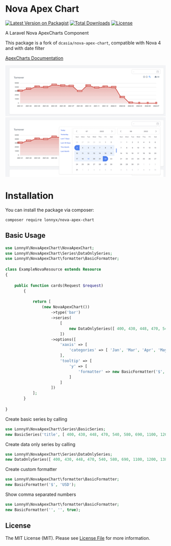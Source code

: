 # Nova Apex Chart

[![Latest Version on Packagist](https://img.shields.io/packagist/v/lonnyx/nova-apex-chart)](https://packagist.org/packages/lonnyx/nova-apex-chart)
[![Total Downloads](https://img.shields.io/packagist/dt/lonnyx/nova-apex-chart)](https://packagist.org/packages/lonnyx/nova-apex-chart)
[![License](https://img.shields.io/packagist/l/lonnyx/nova-apex-chart)](https://github.com/lonnyx/nova-apex-chart/blob/master/LICENSE)

A Laravel Nova ApexCharts Component

This package is a fork of `dcasia/nova-apex-chart`, compatible with Nova 4 and with date filter

[ApexCharts Documentation](https://apexcharts.com/docs/series/#)

![LineCharts in Action](https://raw.githubusercontent.com/lonnyx/nova-apex-chart/master/screenshot1.png)
![LineCharts DateFilter](https://raw.githubusercontent.com/lonnyx/nova-apex-chart/master/screenshot2.png)

# Installation

You can install the package via composer:

```
composer require lonnyx/nova-apex-chart
```

## Basic Usage

```php
use LonnyX\NovaApexChart\NovaApexChart;
use LonnyX\NovaApexChart\Series\DataOnlySeries;
use LonnyX\NovaApexChart\formatter\BasicFormatter;

class ExampleNovaResource extends Resource
{

    public function cards(Request $request)
        {

            return [
                (new NovaApexChart())
                    ->type('bar')
                    ->series(
                        [
                            new DataOnlySeries([ 400, 430, 448, 470, 540, 580, 690, 1100, 1200, 1380 ])
                        ])
                    ->options([
                        'xaxis' => [
                            'categories' => [ 'Jan', 'Mar', 'Apr', 'May', 'Jun', 'Jul', 'Aug', 'Sep', 'Oct' ]
                        ],
                        'tooltip' => [
                            'y' => [
                                'formatter' => new BasicFormatter('$', 'USD')
                            ]
                        ]
                    ])
            ];
        }

}
```

Create basic series by calling
```php
use LonnyX\NovaApexChart\Series\BasicSeries;
new BasicSeries('title', [ 400, 430, 448, 470, 540, 580, 690, 1100, 1200, 1380 ]);
```

Create data only series by calling
```php
use LonnyX\NovaApexChart\Series\DataOnlySeries;
new DataOnlySeries([ 400, 430, 448, 470, 540, 580, 690, 1100, 1200, 1380 ]);
```

Create custom formatter
```php
use LonnyX\NovaApexChart\formatter\BasicFormatter;
new BasicFormatter('$', 'USD');
```

Show comma separated numbers
```php
use LonnyX\NovaApexChart\formatter\BasicFormatter;
new BasicFormatter('', '', true);
```

## License

The MIT License (MIT). Please see [License File](https://raw.githubusercontent.com/lonnyx/nova-apex-chart/master/LICENSE) for more information.
